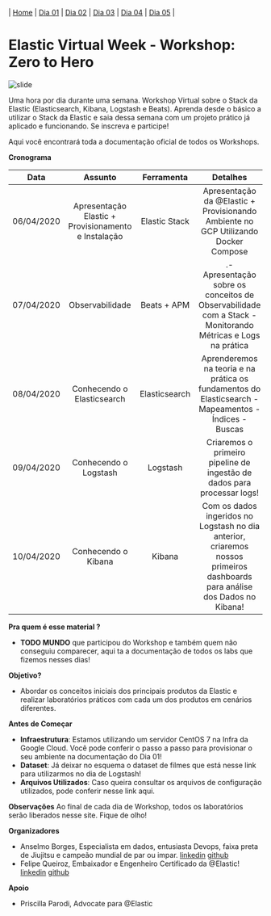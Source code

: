 | [Home](https://techlipe.github.io/Workshop-Zero-To-Hero) | [Dia 01](https://techlipe.github.io/Workshop-Zero-To-Hero/dia01-configuracoes) | [Dia 02](https://techlipe.github.io/Workshop-Zero-To-Hero/dia02-observabilidade) | [Dia 03](https://techlipe.github.io/Workshop-Zero-To-Hero/dia03-elasticsearch) | [Dia 04](https://techlipe.github.io/Workshop-Zero-To-Hero/dia04-logstash) | [Dia 05](https://techlipe.github.io/Workshop-Zero-To-Hero/dia05-kibana) | 

# Elastic Virtual Week - Workshop: Zero to Hero

![slide](https://github.com/AnselmoBorges/zerotohero/blob/master/Slide1.jpg)

Uma hora por dia durante uma semana. Workshop Virtual sobre o Stack da Elastic (Elasticsearch, Kibana, Logstash e Beats). Aprenda desde o básico a utilizar o Stack da Elastic e saia dessa semana com um projeto prático já aplicado e funcionando. Se inscreva e participe!

Aqui você encontrará toda a documentação oficial de todos os Workshops.

**Cronograma**


| Data | Assunto | Ferramenta	| Detalhes | Mentor
| :---: | :---: | :---: | :---: | :---: |
| 06/04/2020 | Apresentação Elastic + Provisionamento e Instalação | Elastic Stack | Apresentação da @Elastic + Provisionando Ambiente no GCP Utilizando Docker Compose | Anselmo Borges
| 07/04/2020 | Observabilidade | Beats + APM | .- Apresentação sobre os conceitos de Observabilidade com a Stack - Monitorando Métricas e Logs na prática | Felipe Queiroz e Anselmo Borges
| 08/04/2020 | Conhecendo o Elasticsearch | Elasticsearch | Aprenderemos na teoria e na prática os fundamentos do Elasticsearch - Mapeamentos - Índices - Buscas | Felipe Queiroz
| 09/04/2020 | Conhecendo o Logstash | Logstash | Criaremos o primeiro pipeline de ingestão de dados para processar logs! | Felipe Queiroz e Anselmo Borges
| 10/04/2020 | Conhecendo o Kibana | Kibana | Com os dados ingeridos no Logstash no dia anterior, criaremos nossos primeiros dashboards para análise dos Dados no Kibana! | Felipe Queiroz

**Pra quem é esse material ?** 
- **TODO MUNDO** que participou do Workshop e também quem não conseguiu comparecer, aqui ta a documentação de todos os labs que fizemos nesses dias!

**Objetivo?** 
- Abordar os conceitos iniciais dos principais produtos da Elastic e realizar laboratórios práticos com cada um dos produtos em cenários diferentes.

**Antes de Começar** 
- **Infraestrutura**: Estamos utilizando um servidor CentOS 7 na Infra da Google Cloud. Você pode conferir o passo a passo para provisionar o seu ambiente na documentação do Dia 01!
- **Dataset**: Já deixar no esquema o dataset de filmes que está nesse link para utilizarmos no dia de Logstash!
- **Arquivos Utilizados**: Caso queira consultar os arquivos de configuração utilizados, pode conferir nesse link aqui.


**Observações** 
Ao final de cada dia de Workshop, todos os laboratórios serão liberados nesse site. Fique de olho!

**Organizadores** 
- Anselmo Borges, Especialista em dados, entusiasta Devops, faixa preta de Jiujitsu e campeão mundial de par ou impar. [linkedin](https://www.linkedin.com/in/anselmobd/) [github](https://github.com/anselmoborges) 
- Felipe Queiroz, Embaixador e Engenheiro Certificado da @Elastic! [linkedin](https://www.linkedin.com/in/felipe-queiroz-b83042113/) [github](https://github.com/techlipe/)

**Apoio**
- Priscilla Parodi, Advocate para @Elastic
